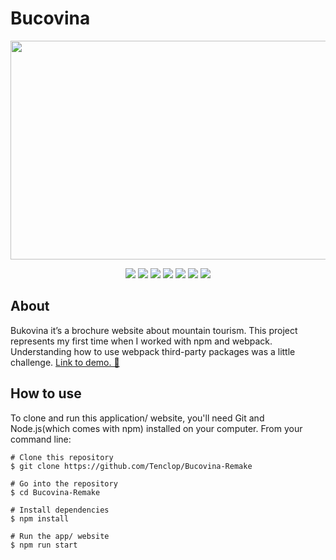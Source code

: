 # Bucovina 

<p align="center">
<img src="https://user-images.githubusercontent.com/34941191/175163299-b42d5fb7-fe21-4d4e-8cc2-a1866284e066.png" width="700" height="350" />
  </p>


 
  <p align="center">
  <img  src="https://img.shields.io/static/v1?message=HTML5&logo=HTML5&labelColor=5c5a5c&color=E34F26&logoColor=E34F26&label=%20&style=plastic">
   <img  src="https://img.shields.io/static/v1?message=css3&logo=css3&labelColor=5c5c5c&color=1572B6&logoColor=1572B6&label=%20&style=plastic">
   <img  src="https://img.shields.io/static/v1?message=Sass&logo=Sass&labelColor=5c5a5c&color=ff69b4&logoColor=CC6699&label=%20&style=plastic">
   <img  src="https://img.shields.io/static/v1?message=JavaScript&logo=JavaScript&labelColor=5c5a5c&color=FEDD00&logoColor=FEDD00&label=%20&style=plastic">
   <img  src="https://img.shields.io/static/v1?message=GreenSock&logo=GreenSock&labelColor=5c5a5c&color=88CE02&logoColor=88CE02&label=%20&style=plastic">
   <img  src="https://img.shields.io/static/v1?message=npm&logo=npm&labelColor=5c5a5c&color=CB3837&logoColor=CB3837&label=%20&style=plastic">
   <img  src="https://img.shields.io/static/v1?message=Webpack&logo=Webpack&labelColor=5c5a5c&color=8DD6F9&logoColor=8DD6F9&label=%20&style=plastic">
    </p>
    
    
## About
 <p>Bukovina it’s a brochure website about mountain tourism. This project represents my first time when I worked with npm and webpack. Understanding how to use webpack third-party packages was a little challenge.
    <a href="https://bukovina.netlify.app">Link to demo. 🌲</a>
</p>

## How to use

<p> 
  To clone and run this application/ website, you'll need Git and Node.js(which comes with npm) installed on your computer.
  From your command line: 
  
  ```
  # Clone this repository
  $ git clone https://github.com/Tenclop/Bucovina-Remake
  
  # Go into the repository
  $ cd Bucovina-Remake
  
  # Install dependencies
  $ npm install
  
  # Run the app/ website
  $ npm run start
  ```
</p>
